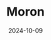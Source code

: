---
title: Moron
fulltitle: Moron
date: 2024-10-09
tags:
- 2024
characters:
- tzipora
- cobian
categories:
- comics
keywords:
- 2024
rgb: 167, 165, 164
url: /stories/moron/
image: /images/fullres/moron.jpg
caption: Moron.
---